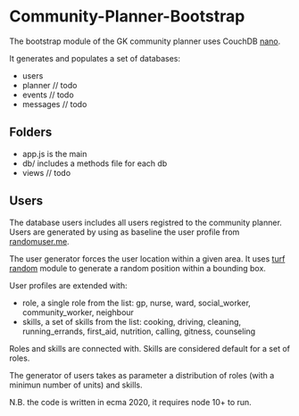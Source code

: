 # Community-Planner-Bootstrap

The bootstrap module of the GK community planner uses CouchDB [nano](https://github.com/apache/couchdb-nano).

It generates and populates a set of databases:

- users
- planner // todo
- events // todo
- messages // todo

## Folders

- app.js is the main
- db/ includes a methods file for each db
- views // todo


## Users

The database users includes all users registred to the community planner. 
Users are generated by using as baseline the user profile from [randomuser.me](https://randomuser.me/).

The user generator forces the user location within a given area. 
It uses [turf random](https://github.com/Turfjs/turf/tree/master/packages/turf-random) module to generate a random position within a bounding box.

User profiles are extended with:
- role, a single role from the list: gp, nurse, ward, social_worker, community_worker, neighbour
- skills, a set of skills from the list: cooking, driving, cleaning, running_errands, first_aid, nutrition, calling, gitness, counseling

Roles and skills are connected with. Skills are considered default for a set of roles.

The generator of users takes as parameter a distribution of roles (with a minimun number of units) and skills.

N.B. the code is written in ecma 2020, it requires node 10+ to run.

